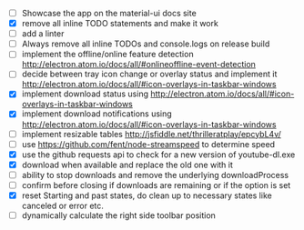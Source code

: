 - [ ] Showcase the app on the material-ui docs site
- [x] remove all inline TODO statements and make it work
- [ ] add a linter
- [ ] Always remove all inline TODOs and console.logs on release build
- [ ] implement the offline/online feature detection http://electron.atom.io/docs/all/#onlineoffline-event-detection
- [ ] decide between tray icon change or overlay status and implement it http://electron.atom.io/docs/all/#icon-overlays-in-taskbar-windows
- [x] implement download status using http://electron.atom.io/docs/all/#icon-overlays-in-taskbar-windows
- [x] implement download notifications using http://electron.atom.io/docs/all/#icon-overlays-in-taskbar-windows
- [ ] implement resizable tables http://jsfiddle.net/thrilleratplay/epcybL4v/
- [ ] use https://github.com/fent/node-streamspeed to determine speed
- [x] use the github requests api to check for a new version of youtube-dl.exe
- [x] download when available and replace the old one with it
- [ ] ability to stop downloads and remove the underlying downloadProcess
- [ ] confirm before closing if downloads are remaining or if the option is set
- [x] reset Starting and past states, do clean up to necessary states like canceled or error etc.
- [ ] dynamically calculate the right side toolbar position
